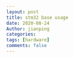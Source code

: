 ```yaml
---
layout: post
title: stm32 base usage
date: 2020-08-24
Author: jianping
categories: 
tags: [hardware]
comments: false
---
```



